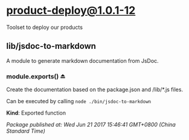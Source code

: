 # product-deploy@1.0.1-12

Toolset to deploy our products

<a name="module_lib/jsdoc-to-markdown"></a>

## lib/jsdoc-to-markdown
A module to generate markdown documentation from JsDoc.

<a name="exp_module_lib/jsdoc-to-markdown--module.exports"></a>

### module.exports() ⏏
Create the documentation based on the package.json and /lib/*.js files.

Can be executed by calling `node ./bin/jsdoc-to-markdown`

**Kind**: Exported function  

_Package published at: Wed Jun 21 2017 15:46:41 GMT+0800 (China Standard Time)_